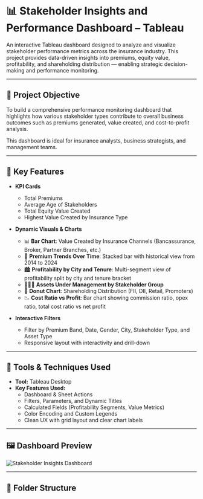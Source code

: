 # 📊 Stakeholder Insights and Performance Dashboard – Tableau

An interactive Tableau dashboard designed to analyze and visualize stakeholder performance metrics across the insurance industry. This project provides data-driven insights into premiums, equity value, profitability, and shareholding distribution — enabling strategic decision-making and performance monitoring.

---

## 🧠 Project Objective

To build a comprehensive performance monitoring dashboard that highlights how various stakeholder types contribute to overall business outcomes such as premiums generated, value created, and cost-to-profit analysis.

This dashboard is ideal for insurance analysts, business strategists, and management teams.

---

## 📌 Key Features

- **KPI Cards**  
  - Total Premiums  
  - Average Age of Stakeholders  
  - Total Equity Value Created  
  - Highest Value Created by Insurance Type

- **Dynamic Visuals & Charts**  
  - 📊 **Bar Chart**: Value Created by Insurance Channels (Bancassurance, Broker, Partner Branches, etc.)  
  - 📅 **Premium Trends Over Time**: Stacked bar with historical view from 2014 to 2024  
  - 🏙️ **Profitability by City and Tenure**: Multi-segment view of profitability split by city and tenure bracket  
  - 🧑‍🤝‍🧑 **Assets Under Management by Stakeholder Group**  
  - 🥧 **Donut Chart**: Shareholding Distribution (FII, DII, Retail, Promoters)  
  - 📉 **Cost Ratio vs Profit**: Bar chart showing commission ratio, opex ratio, total cost ratio vs net profit

- **Interactive Filters**  
  - Filter by Premium Band, Date, Gender, City, Stakeholder Type, and Asset Type  
  - Responsive layout with interactivity and drill-down

---

## 🧰 Tools & Techniques Used

- **Tool:** Tableau Desktop  
- **Key Features Used:**  
  - Dashboard & Sheet Actions  
  - Filters, Parameters, and Dynamic Titles  
  - Calculated Fields (Profitability Segments, Value Metrics)  
  - Color Encoding and Custom Legends  
  - Clean UX with grid layout and clear chart labels

---

## 🖼️ Dashboard Preview

![Stakeholder Insights Dashboard](./Screenshot%202025-07-24%20143850.png)

---

## 📂 Folder Structure

